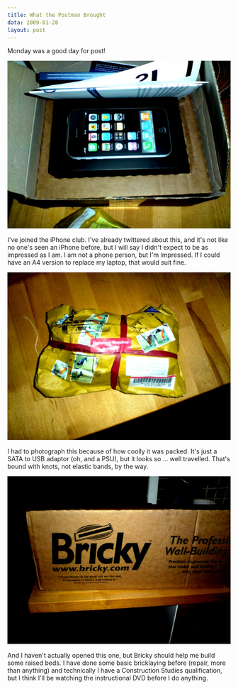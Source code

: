```yaml
---
title: What the Postman Brought
data: 2009-01-28
layout: post
---
```


Monday was a good day for post!

![iPhone](/img/iPhone.jpg)

I've joined the iPhone club. I've already twittered about this, and it's not
like no one's seen an iPhone before, but I will say I didn't expect to be as
impressed as I am. I am not a phone person, but I'm impressed. If I could have an
A4 version to replace my laptop, that would suit fine.

![iPhone](/img/Package.jpg)

I had to photograph this because of how coolly it was packed. It's just a SATA
to USB adaptor (oh, and a PSU), but it looks so ... well travelled. That's bound
with knots, not elastic bands, by the way.

![iPhone](/img/Bricky.jpg)

And I haven't actually opened this one, but Bricky should help me build some
raised beds. I have done some basic bricklaying before (repair, more than
anything) and technically I have a Construction Studies qualification, but I
think I'll be watching the instructional DVD before I do anything.
